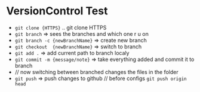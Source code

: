 # VersionControl Test
- `git clone {HTTPS}` .. git clone HTTPS
- `git branch` => sees the branches and which one r u on
- `git branch -c {newBranchName}` => create new branch
- `git checkout  {newBranchName}` => switch to branch
- `git add .` => add current path to branch localy
- `git commit -m {message/note}` => take everything added and commit it to branch
- // now switching between branched changes the files in the folder
- `git push` => push changes to github // before configs `git push origin head`
